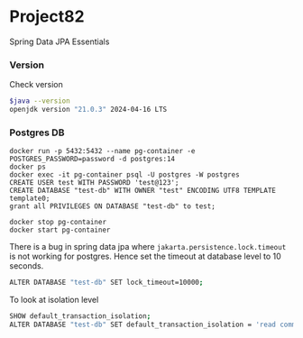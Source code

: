 # Project82

Spring Data JPA Essentials

### Version

Check version

```bash
$java --version
openjdk version "21.0.3" 2024-04-16 LTS
```

### Postgres DB

```
docker run -p 5432:5432 --name pg-container -e POSTGRES_PASSWORD=password -d postgres:14
docker ps
docker exec -it pg-container psql -U postgres -W postgres
CREATE USER test WITH PASSWORD 'test@123';
CREATE DATABASE "test-db" WITH OWNER "test" ENCODING UTF8 TEMPLATE template0;
grant all PRIVILEGES ON DATABASE "test-db" to test;

docker stop pg-container
docker start pg-container
```

There is a bug in spring data jpa where `jakarta.persistence.lock.timeout` is not working for postgres.
Hence set the timeout at database level to 10 seconds.

```bash
ALTER DATABASE "test-db" SET lock_timeout=10000;
```

To look at isolation level

```bash
SHOW default_transaction_isolation;
ALTER DATABASE "test-db" SET default_transaction_isolation = 'read committed'
```
